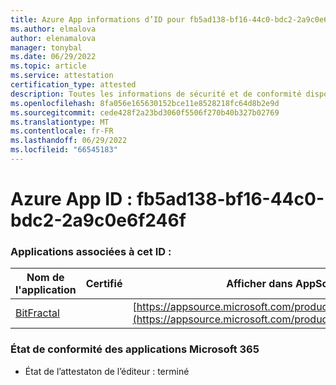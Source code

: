 ```yaml
---
title: Azure App informations d’ID pour fb5ad138-bf16-44c0-bdc2-2a9c0e6f246f
ms.author: elmalova
author: elenamalova
manager: tonybal
ms.date: 06/29/2022
ms.topic: article
ms.service: attestation
certification_type: attested
description: Toutes les informations de sécurité et de conformité disponibles pour fb5ad138-bf16-44c0-bdc2-2a9c0e6f246f.
ms.openlocfilehash: 8fa056e165630152bce11e8528218fc64d8b2e9d
ms.sourcegitcommit: cede428f2a23bd3060f5506f270b40b327b02769
ms.translationtype: MT
ms.contentlocale: fr-FR
ms.lasthandoff: 06/29/2022
ms.locfileid: "66545183"
---
```

# <a name="azure-app-id-fb5ad138-bf16-44c0-bdc2-2a9c0e6f246f"></a>Azure App ID : fb5ad138-bf16-44c0-bdc2-2a9c0e6f246f


### <a name="apps-associated-with-this-id"></a>Applications associées à cet ID :
| **Nom de l'application** | **Certifié** | **Afficher dans AppSource** |
|--------------|---------------|-----------------------|
| [BitFractal](../forward/WA200004172.md) |  | [https://appsource.microsoft.com/product/office/WA200004172](https://appsource.microsoft.com/product/office/WA200004172) |

### <a name="microsoft-365-app-compliance-status"></a>État de conformité des applications Microsoft 365
- État de l’attestaton de l’éditeur : terminé
